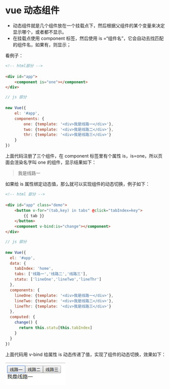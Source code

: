 # vue 动态组件

- 动态组件就是几个组件放在一个挂载点下，然后根据父组件的某个变量来决定显示哪个，或者都不显示。
- 在挂载点使用 component 标签，然后使用 is =“组件名”，它会自动去找匹配的组件名，如果有，则显示；

看例子：

```html
<!-- html部分 -->

<div id="app">
    <component is="one"></component>
</div>
```

```javascript
// js 部分

new Vue({
    el: '#app',
    components: {
        one: {template: '<div>我是线路一</div>'},
        two: {template: '<div>我是线路二</div>'},
        thr: {template: '<div>我是线路三</div>'}
    }
})
```

上面代码注册了三个组件，在 component 标签里有个属性 is，is=one，所以页面会渲染名字叫 one 的组件，显示结果如下：

>我是线路一

如果给 is 属性绑定动态值，那么就可以实现组件的动态切换，例子如下：

```html
<!-- html 部分 -->

<div id="app" class="demo">
    <button v-for="(tab,key) in tabs" @click="tabIndex=key">
        {{ tab }}
    </button>
    <component v-bind:is="change"></component>
</div>
```

```javascript
// js 部分

new Vue({
  el: '#app',
  data: {
    tabIndex: 'home',
    tabs: ['线路一','线路二','线路三'],
    statu: ['lineOne','lineTwo','lineThr']
  },
  components: {
    lineOne: {template: '<div>我是线路一</div>'},
    lineTwo: {template: '<div>我是线路二</div>'},
    lineThr: {template: '<div>我是线路三</div>'}
  },
  computed: {
    change() {
      return this.statu[this.tabIndex]
    }
  }
})
```

上面代码用 v-bind 给属性 is 动态传递了值，实现了组件的动态切换，效果如下：

![](./img/day08-showcomponent.png)